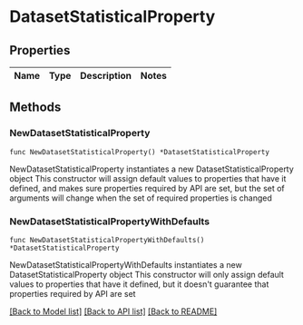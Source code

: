 # DatasetStatisticalProperty

## Properties

Name | Type | Description | Notes
------------ | ------------- | ------------- | -------------

## Methods

### NewDatasetStatisticalProperty

`func NewDatasetStatisticalProperty() *DatasetStatisticalProperty`

NewDatasetStatisticalProperty instantiates a new DatasetStatisticalProperty object
This constructor will assign default values to properties that have it defined,
and makes sure properties required by API are set, but the set of arguments
will change when the set of required properties is changed

### NewDatasetStatisticalPropertyWithDefaults

`func NewDatasetStatisticalPropertyWithDefaults() *DatasetStatisticalProperty`

NewDatasetStatisticalPropertyWithDefaults instantiates a new DatasetStatisticalProperty object
This constructor will only assign default values to properties that have it defined,
but it doesn't guarantee that properties required by API are set


[[Back to Model list]](../README.md#documentation-for-models) [[Back to API list]](../README.md#documentation-for-api-endpoints) [[Back to README]](../README.md)


